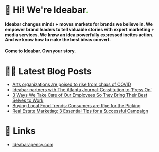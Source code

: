 # 👋 Hi! We're Ideabar<span style="color:#6bbe4a">.</span>

#### Ideabar changes minds + moves markets for brands we believe in. We empower brand leaders to tell valuable stories with expert marketing + media services. We know an idea powerfully expressed incites action. And we know how to make the best ideas convert.
#### Come to Ideabar. Own your story.

# 👩‍💻  Latest Blog Posts
<!-- BLOG-POST-LIST:START -->
- [Arts organizations are poised to rise from chaos of COVID](https://ideabaragency.com/innovation-in-arts-and-culture-is-key-to-reconnect-with-the-world-and-foster-a-growth-mentality/)
- [Ideabar partners with The Atlanta Journal-Constitution to ‘Press On’](https://ideabaragency.com/ajc-presson/)
- [3 Ways We Take Care of Our Employees So They Bring Their Best Selves to Work](https://ideabaragency.com/three-ways-were-taking-care-of-our-employees-so-they-bring-their-best-selves-to-work/)
- [Buying Local Food Trends: Consumers are Ripe for the Picking](https://ideabaragency.com/buying-local-food-trends-consumers-are-ripe-for-the-picking/)
- [Real Estate Marketing: 3 Essential Tips for a Successful Campaign](https://ideabaragency.com/real-estate-marketing-3-essential-tips-for-a-successful-campaign/)
<!-- BLOG-POST-LIST:END -->

# 🔗  Links
- [Ideabaragency.com](https://ideabaragency.com)
